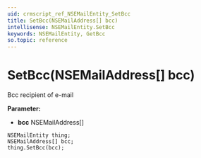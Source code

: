 ```yaml
---
uid: crmscript_ref_NSEMailEntity_SetBcc
title: SetBcc(NSEMailAddress[] bcc)
intellisense: NSEMailEntity.SetBcc
keywords: NSEMailEntity, GetBcc
so.topic: reference
---
```


# SetBcc(NSEMailAddress[] bcc)

Bcc recipient of e-mail

**Parameter:** 
 - **bcc** NSEMailAddress[]

```crmscript
NSEMailEntity thing;
NSEMailAddress[] bcc;
thing.SetBcc(bcc);
```

